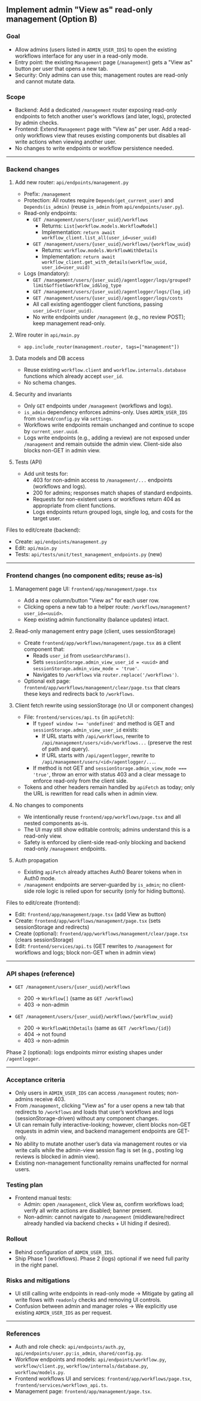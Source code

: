 ## Implement admin "View as" read-only management (Option B)

### Goal
- Allow admins (users listed in `ADMIN_USER_IDS`) to open the existing workflows interface for any user in a read-only mode.
- Entry point: the existing `Management` page (`/management`) gets a "View as" button per user that opens a new tab.
- Security: Only admins can use this; management routes are read-only and cannot mutate data.

### Scope
- Backend: Add a dedicated `/management` router exposing read-only endpoints to fetch another user's workflows (and later, logs), protected by admin checks.
- Frontend: Extend `Management` page with "View as" per user. Add a read-only workflows view that reuses existing components but disables all write actions when viewing another user.
- No changes to write endpoints or workflow persistence needed.

---

### Backend changes

1) Add new router: `api/endpoints/management.py`
   - Prefix: `/management`
   - Protection: All routes require `Depends(get_current_user)` and `Depends(is_admin)` (reuse `is_admin` from `api/endpoints/user.py`).
   - Read-only endpoints:
     - `GET /management/users/{user_uuid}/workflows`
       - Returns: `List[workflow.models.WorkflowModel]`
       - Implementation: `return await workflow_client.list_all(user_id=user_uuid)`
     - `GET /management/users/{user_uuid}/workflows/{workflow_uuid}`
       - Returns: `workflow.models.WorkflowWithDetails`
       - Implementation: `return await workflow_client.get_with_details(workflow_uuid, user_id=user_uuid)`
   - Logs (mandatory):
     - `GET /management/users/{user_uuid}/agentlogger/logs/grouped?limit&offset&workflow_id&log_type`
     - `GET /management/users/{user_uuid}/agentlogger/logs/{log_id}`
     - `GET /management/users/{user_uuid}/agentlogger/logs/costs`
     - All call existing agentlogger client functions, passing `user_id=str(user_uuid)`.
     - No write endpoints under `/management` (e.g., no review POST); keep management read-only.

2) Wire router in `api/main.py`
   - `app.include_router(management.router, tags=["management"])`

3) Data models and DB access
   - Reuse existing `workflow.client` and `workflow.internals.database` functions which already accept `user_id`.
   - No schema changes.

4) Security and invariants
   - Only `GET` endpoints under `/management` (workflows and logs).
   - `is_admin` dependency enforces admins-only. Uses `ADMIN_USER_IDS` from `shared/config.py` via `settings`.
   - Workflows write endpoints remain unchanged and continue to scope by `current_user.uuid`.
   - Logs write endpoints (e.g., adding a review) are not exposed under `/management` and remain outside the admin view. Client-side also blocks non-GET in admin view.

5) Tests (API)
   - Add unit tests for:
     - 403 for non-admin access to `/management/...` endpoints (workflows and logs).
     - 200 for admins; responses match shapes of standard endpoints.
     - Requests for non-existent users or workflows return 404 as appropriate from client functions.
     - Logs endpoints return grouped logs, single log, and costs for the target user.

Files to edit/create (backend):
- Create: `api/endpoints/management.py`
- Edit: `api/main.py`
- Tests: `api/tests/unit/test_management_endpoints.py` (new)

---

### Frontend changes (no component edits; reuse as-is)

1) Management page UI: `frontend/app/management/page.tsx`
   - Add a new column/button "View as" for each user row.
   - Clicking opens a new tab to a helper route: `/workflows/management?user_id=<uuid>`.
   - Keep existing admin functionality (balance updates) intact.

2) Read-only management entry page (client, uses sessionStorage)
   - Create `frontend/app/workflows/management/page.tsx` as a client component that:
     - Reads `user_id` from `useSearchParams()`.
     - Sets `sessionStorage.admin_view_user_id = <uuid>` and `sessionStorage.admin_view_mode = 'true'`.
     - Navigates to `/workflows` via `router.replace('/workflows')`.
   - Optional exit page: `frontend/app/workflows/management/clear/page.tsx` that clears these keys and redirects back to `/workflows`.

3) Client fetch rewrite using sessionStorage (no UI or component changes)
   - File: `frontend/services/api.ts` (in `apiFetch`):
     - If `typeof window !== 'undefined'` and method is GET and `sessionStorage.admin_view_user_id` exists:
       - If URL starts with `/api/workflows`, rewrite to `/api/management/users/<id>/workflows...` (preserve the rest of path and query).
       - If URL starts with `/api/agentlogger`, rewrite to `/api/management/users/<id>/agentlogger/...`.
     - If method is not GET and `sessionStorage.admin_view_mode === 'true'`, throw an error with status 403 and a clear message to enforce read-only from the client side.
   - Tokens and other headers remain handled by `apiFetch` as today; only the URL is rewritten for read calls when in admin view.

4) No changes to components
   - We intentionally reuse `frontend/app/workflows/page.tsx` and all nested components as-is.
   - The UI may still show editable controls; admins understand this is a read-only view.
   - Safety is enforced by client-side read-only blocking and backend read-only `/management` endpoints.

5) Auth propagation
   - Existing `apiFetch` already attaches Auth0 Bearer tokens when in Auth0 mode.
   - `/management` endpoints are server-guarded by `is_admin`; no client-side role logic is relied upon for security (only for hiding buttons).

Files to edit/create (frontend):
- Edit: `frontend/app/management/page.tsx` (add View as button)
- Create: `frontend/app/workflows/management/page.tsx` (sets sessionStorage and redirects)
- Create (optional): `frontend/app/workflows/management/clear/page.tsx` (clears sessionStorage)
- Edit: `frontend/services/api.ts` (GET rewrites to `/management` for workflows and logs; block non-GET when in admin view)

---

### API shapes (reference)

- `GET /management/users/{user_uuid}/workflows`
  - 200 → `Workflow[]` (same as `GET /workflows`)
  - 403 → non-admin

- `GET /management/users/{user_uuid}/workflows/{workflow_uuid}`
  - 200 → `WorkflowWithDetails` (same as `GET /workflows/{id}`)
  - 404 → not found
  - 403 → non-admin

Phase 2 (optional): logs endpoints mirror existing shapes under `/agentlogger`.

---

### Acceptance criteria
- Only users in `ADMIN_USER_IDS` can access `/management` routes; non-admins receive 403.
- From `/management`, clicking "View as" for a user opens a new tab that redirects to `/workflows` and loads that user’s workflows and logs (sessionStorage-driven) without any component changes.
- UI can remain fully interactive-looking; however, client blocks non-GET requests in admin view, and backend management endpoints are GET-only.
- No ability to mutate another user’s data via management routes or via write calls while the admin-view session flag is set (e.g., posting log reviews is blocked in admin view).
- Existing non-management functionality remains unaffected for normal users.

### Testing plan
- Frontend manual tests:
  - Admin: open `/management`, click View as, confirm workflows load; verify all write actions are disabled; banner present.
  - Non-admin: cannot navigate to `/management` (middleware/redirect already handled via backend checks + UI hiding if desired).

### Rollout
- Behind configuration of `ADMIN_USER_IDS`.
- Ship Phase 1 (workflows). Phase 2 (logs) optional if we need full parity in the right panel.

### Risks and mitigations
- UI still calling write endpoints in read-only mode → Mitigate by gating all write flows with `readonly` checks and removing UI controls.
- Confusion between admin and manager roles → We explicitly use existing `ADMIN_USER_IDS` as per request.

---

### References
- Auth and role check: `api/endpoints/auth.py`, `api/endpoints/user.py:is_admin`, `shared/config.py`.
- Workflow endpoints and models: `api/endpoints/workflow.py`, `workflow/client.py`, `workflow/internals/database.py`, `workflow/models.py`.
- Frontend workflows UI and services: `frontend/app/workflows/page.tsx`, `frontend/services/workflows_api.ts`.
- Management page: `frontend/app/management/page.tsx`.